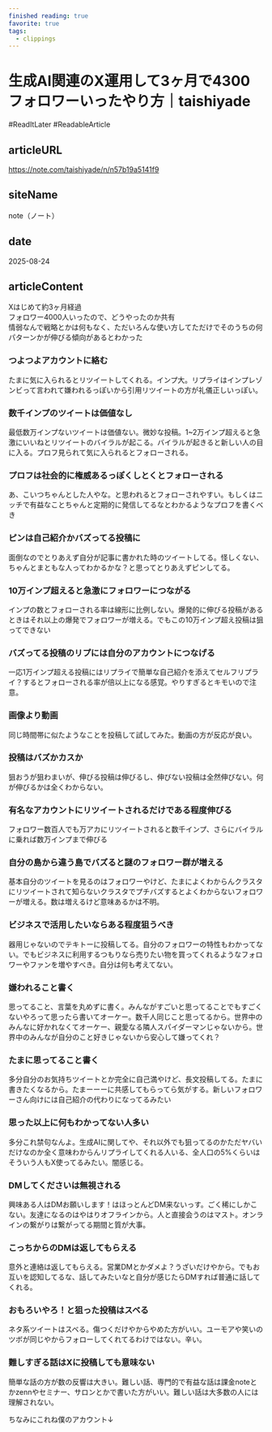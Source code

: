 ```yaml
---
finished reading: true
favorite: true
tags:
  - clippings
---
```

# 生成AI関連のX運用して3ヶ月で4300フォロワーいったやり方｜taishiyade
  #ReadItLater 
 #ReadableArticle

## articleURL
https://note.com/taishiyade/n/n57b19a5141f9

## siteName
note（ノート）

## date
2025-08-24

## articleContent
Xはじめて約3ヶ月経過  
フォロワー4000人いったので、どうやったのか共有  
情弱なんで戦略とかは何もなく、ただいろんな使い方してただけでそのうちの何パターンかが伸びる傾向があるとわかった

### つよつよアカウントに絡む

たまに気に入られるとリツイートしてくれる。インプ大。リプライはインプレゾンビって言われて嫌われるっぽいから引用リツイートの方が礼儀正しいっぽい。

### 数千インプのツイートは価値なし

最低数万インプないツイートは価値ない。微妙な投稿。1~2万インプ超えると急激にいいねとリツイートのバイラルが起こる。バイラルが起きると新しい人の目に入る。プロフ見られて気に入られるとフォローされる。

### プロフは社会的に権威あるっぽくしとくとフォローされる

あ、こいつちゃんとした人やな。と思われるとフォローされやすい。もしくはニッチで有益なことちゃんと定期的に発信してるなとわかるようなプロフを書くべき

### ピンは自己紹介かバズってる投稿に

面倒なのでとりあえず自分が記事に書かれた時のツイートしてる。怪しくない、ちゃんとまともな人ってわかるかな？と思ってとりあえずピンしてる。

### 10万インプ超えると急激にフォロワーにつながる

インプの数とフォローされる率は線形に比例しない。爆発的に伸びる投稿があるときはそれ以上の爆発でフォロワーが増える。でもこの10万インプ超え投稿は狙ってできない

### バズってる投稿のリプには自分のアカウントにつなげる

一応1万インプ超える投稿にはリプライで簡単な自己紹介を添えてセルフリプライ？するとフォローされる率が倍以上になる感覚。やりすぎるとキモいので注意。

### 画像より動画

同じ時間帯に似たようなことを投稿して試してみた。動画の方が反応が良い。

### 投稿はバズかカスか

狙おうが狙わまいが、伸びる投稿は伸びるし、伸びない投稿は全然伸びない。何が伸びるかは全くわからない。

### 有名なアカウントにリツイートされるだけである程度伸びる

フォロワー数百人でも万アカにリツイートされると数千インプ、さらにバイラルに乗れば数万インプまで伸びる

### 自分の島から違う島でバズると謎のフォロワー群が増える

基本自分のツイートを見るのはフォロワーやけど、たまによくわからんクラスタにリツイートされて知らないクラスタでプチバズするとよくわからないフォロワーが増える。数は増えるけど意味あるかは不明。

### ビジネスで活用したいならある程度狙うべき

器用じゃないのでテキトーに投稿してる。自分のフォロワーの特性もわかってない。でもビジネスに利用するつもりなら売りたい物を買ってくれるようなフォロワーやファンを増やすべき。自分は何も考えてない。

### 嫌われること書く

思ってること、言葉を丸めずに書く。みんながすごいと思ってることでもすごくないやろって思ったら書いてオーケー。数千人同じこと思ってるから。世界中のみんなに好かれなくてオーケー、親愛なる隣人スパイダーマンじゃないから。世界中のみんなが自分のこと好きじゃないから安心して嫌ってくれ？

### たまに思ってること書く

多分自分のお気持ちツイートとか完全に自己満やけど、長文投稿してる。たまに書きたくなるから。たまーーーに共感してもらってら気がする。新しいフォロワーさん向けには自己紹介の代わりになってるみたい

### 思った以上に何もわかってない人多い

多分これ禁句なんよ。生成AIに関してや、それ以外でも狙ってるのかただヤバいだけなのか全く意味わからんリプライしてくれる人いる、全人口の5%くらいはそういう人もX使ってるみたい。闇感じる。

### DMしてくださいは無視される

興味ある人はDMお願いします！はほっとんどDM来ないっす。ごく稀にしかこない。友達になるのはやはりオフラインから。人と直接会うのはマスト。オンラインの繋がりは繋がってる期間と質が大事。

### こっちからのDMは返してもらえる

意外と連絡は返してもらえる。営業DMとかダメよ？うざいだけやから。でもお互いを認知してるな、話してみたいなと自分が感じたらDMすれば普通に話してくれる。

### おもろいやろ！と狙った投稿はスベる

ネタ系ツイートはスベる。傷つくだけやからやめた方がいい。ユーモアや笑いのツボが同じやからフォローしてくれてるわけではない。辛い。

### 難しすぎる話はXに投稿しても意味ない

簡単な話の方が数の反響は大きい。難しい話、専門的で有益な話は課金noteとかzennやセミナー、サロンとかで書いた方がいい。難しい話は大多数の人には理解されない。

ちなみにこれね僕のアカウント↓